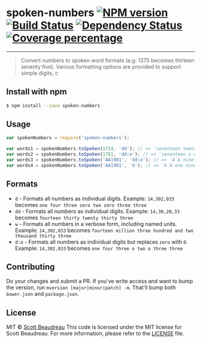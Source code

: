 # spoken-numbers [![NPM version][npm-image]][npm-url] [![Build Status][travis-image]][travis-url] [![Dependency Status][daviddm-image]][daviddm-url] [![Coverage percentage][coveralls-image]][coveralls-url]
- - -
> Convert numbers to spoken word formats (e.g. 1375 becomes thirteen seventy five). Various formatting options are provided to support simple digits, c


## Install with npm

```bash
$ npm install --save spoken-numbers
```

## Usage

```js
var spokenNumbers = require('spoken-numbers');

var words1 = spokenNumbers.toSpoken(1724, 'dd'); // => 'seventeen twenty four'
var words2 = spokenNumbers.toSpoken(1701, 'dd:o'); // => 'seventeen o one'
var words3 = spokenNumbers.toSpoken('AA1901', 'dd:o'); // => 'A A nineteen o one'
var words4 = spokenNumbers.toSpoken('AA1901', 'd'); // => 'A A one nine zero one'
```

## Formats
- `d` - Formats all numbers as individual digits. Example: `14,302,033` becomes `one four three zero two zero three three`
- `dd` - Formats all numbers as individual digits. Example: `14,30,20,33` becomes `fourteen thirty twenty thirty three`
- `w` - Formats all numbers in a verbose form, including named units. Example: `14,302,033` becomes `fourteen million three hundred and two thousand thirty three`
- `d:o` - Formats all numbers as individual digits but replaces `zero` with `0`. Example: `14,302,033` becomes `one four three o two o three three`

## Contributing
Do your changes and submit a PR. If you've write access and want to bump the
version, run `mversion [major|minor|patch] -m`. That'll bump both `bower.json`
and `package.json`.

## License
MIT © [Scott Beaudreau]()
This code is licensed under the MIT license for Scott Beaudreau. For more
information, please refer to the [LICENSE](/LICENSE) file.


[npm-image]: https://badge.fury.io/js/spoken-numbers.svg
[npm-url]: https://npmjs.org/package/spoken-numbers
[travis-image]: https://travis-ci.org/scottbea/spoken-numbers.svg?branch=master
[travis-url]: https://travis-ci.org/scottbea/spoken-numbers
[daviddm-image]: https://david-dm.org/scottbea/spoken-numbers.svg?theme=shields.io
[daviddm-url]: https://david-dm.org/scottbea/spoken-numbers
[coveralls-image]: https://coveralls.io/repos/scottbea/spoken-numbers/badge.svg?branch=master&service=github
[coveralls-url]: https://coveralls.io/r/scottbea/spoken-numbers?branch=master
